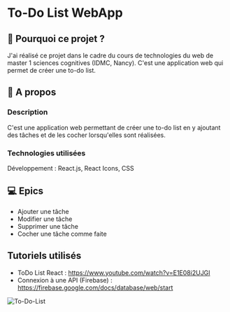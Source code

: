 # To-Do List WebApp

## 🤔 Pourquoi ce projet ? 
J'ai réalisé ce projet dans le cadre du cours de technologies du web de master 1 sciences cognitives (IDMC, Nancy). C'est une application web qui permet de créer une to-do list. 

## 📱 A propos 
### Description
C'est une application web permettant de créer une to-do list en y ajoutant des tâches et de les cocher lorsqu'elles sont réalisées. 

### Technologies utilisées
Développement : React.js, React Icons, CSS

## 💻 Epics
- Ajouter une tâche
- Modifier une tâche
- Supprimer une tâche
- Cocher une tâche comme faite

## Tutoriels utilisés
- ToDo List React : https://www.youtube.com/watch?v=E1E08i2UJGI 
- Connexion à une API (Firebase) : https://firebase.google.com/docs/database/web/start 

![To-Do-List](https://user-images.githubusercontent.com/35294621/171278742-33e3c626-73f3-44da-a132-c65dfec7e509.png)
